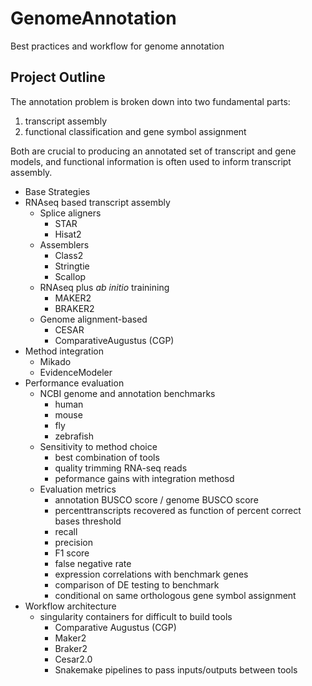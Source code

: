 # GenomeAnnotation
Best practices and workflow for genome annotation

## Project Outline
The annotation problem is broken down into two fundamental parts: 
1. transcript assembly
2. functional classification and gene symbol assignment

Both are crucial to producing an annotated set of transcript and gene models, and functional information is often used to inform transcript assembly.

- Base Strategies
- RNAseq based transcript assembly
  - Splice aligners
    - STAR
    - Hisat2
  - Assemblers
    - Class2
    - Stringtie
    - Scallop
  - RNAseq plus *ab initio* trainining
    - MAKER2
    - BRAKER2
  - Genome alignment-based
      - CESAR
      - ComparativeAugustus (CGP)
- Method integration
  - Mikado
  - EvidenceModeler
- Performance evaluation
  - NCBI genome and annotation benchmarks
    - human
    - mouse
    - fly
    - zebrafish
  - Sensitivity to method choice
    - best combination of tools
    - quality trimming RNA-seq reads
    - peformance gains with integration methosd 
  - Evaluation metrics
    - annotation BUSCO score / genome BUSCO score
    - percenttranscripts recovered as function of percent correct bases threshold
    - recall
    - precision
    - F1 score
    - false negative rate
    - expression correlations with benchmark genes
    - comparison of DE testing to benchmark
    - conditional on same orthologous gene symbol assignment
- Workflow architecture
  - singularity containers for difficult to build tools
    - Comparative Augustus (CGP)
    - Maker2
    - Braker2
    - Cesar2.0
    - Snakemake pipelines to pass inputs/outputs between tools
